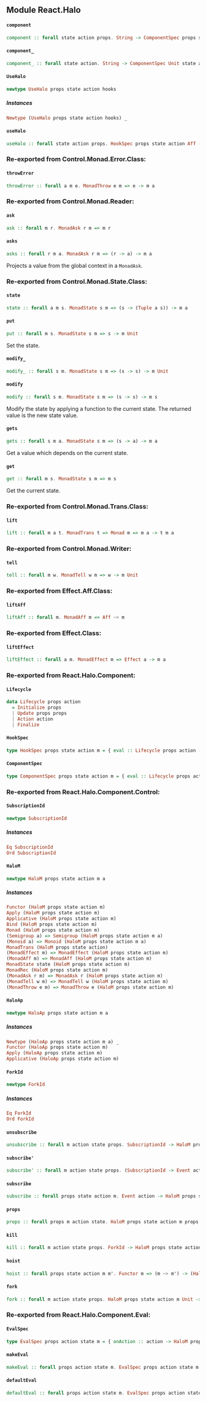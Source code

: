 ## Module React.Halo

#### `component`

``` purescript
component :: forall state action props. String -> ComponentSpec props state action Aff -> Effect (props -> JSX)
```

#### `component_`

``` purescript
component_ :: forall state action. String -> ComponentSpec Unit state action Aff -> Effect JSX
```

#### `UseHalo`

``` purescript
newtype UseHalo props state action hooks
```

##### Instances
``` purescript
Newtype (UseHalo props state action hooks) _
```

#### `useHalo`

``` purescript
useHalo :: forall state action props. HookSpec props state action Aff -> Hook (UseHalo props state action) (state /\ (action -> Effect Unit))
```


### Re-exported from Control.Monad.Error.Class:

#### `throwError`

``` purescript
throwError :: forall a m e. MonadThrow e m => e -> m a
```

### Re-exported from Control.Monad.Reader:

#### `ask`

``` purescript
ask :: forall m r. MonadAsk r m => m r
```

#### `asks`

``` purescript
asks :: forall r m a. MonadAsk r m => (r -> a) -> m a
```

Projects a value from the global context in a `MonadAsk`.

### Re-exported from Control.Monad.State.Class:

#### `state`

``` purescript
state :: forall a m s. MonadState s m => (s -> (Tuple a s)) -> m a
```

#### `put`

``` purescript
put :: forall m s. MonadState s m => s -> m Unit
```

Set the state.

#### `modify_`

``` purescript
modify_ :: forall s m. MonadState s m => (s -> s) -> m Unit
```

#### `modify`

``` purescript
modify :: forall s m. MonadState s m => (s -> s) -> m s
```

Modify the state by applying a function to the current state. The returned
value is the new state value.

#### `gets`

``` purescript
gets :: forall s m a. MonadState s m => (s -> a) -> m a
```

Get a value which depends on the current state.

#### `get`

``` purescript
get :: forall m s. MonadState s m => m s
```

Get the current state.

### Re-exported from Control.Monad.Trans.Class:

#### `lift`

``` purescript
lift :: forall m a t. MonadTrans t => Monad m => m a -> t m a
```

### Re-exported from Control.Monad.Writer:

#### `tell`

``` purescript
tell :: forall m w. MonadTell w m => w -> m Unit
```

### Re-exported from Effect.Aff.Class:

#### `liftAff`

``` purescript
liftAff :: forall m. MonadAff m => Aff ~> m
```

### Re-exported from Effect.Class:

#### `liftEffect`

``` purescript
liftEffect :: forall a m. MonadEffect m => Effect a -> m a
```

### Re-exported from React.Halo.Component:

#### `Lifecycle`

``` purescript
data Lifecycle props action
  = Initialize props
  | Update props props
  | Action action
  | Finalize
```

#### `HookSpec`

``` purescript
type HookSpec props state action m = { eval :: Lifecycle props action -> HaloM props state action m Unit, initialState :: state, props :: props }
```

#### `ComponentSpec`

``` purescript
type ComponentSpec props state action m = { eval :: Lifecycle props action -> HaloM props state action m Unit, initialState :: state, render :: { props :: props, send :: action -> Effect Unit, state :: state } -> JSX }
```

### Re-exported from React.Halo.Component.Control:

#### `SubscriptionId`

``` purescript
newtype SubscriptionId
```

##### Instances
``` purescript
Eq SubscriptionId
Ord SubscriptionId
```

#### `HaloM`

``` purescript
newtype HaloM props state action m a
```

##### Instances
``` purescript
Functor (HaloM props state action m)
Apply (HaloM props state action m)
Applicative (HaloM props state action m)
Bind (HaloM props state action m)
Monad (HaloM props state action m)
(Semigroup a) => Semigroup (HaloM props state action m a)
(Monoid a) => Monoid (HaloM props state action m a)
MonadTrans (HaloM props state action)
(MonadEffect m) => MonadEffect (HaloM props state action m)
(MonadAff m) => MonadAff (HaloM props state action m)
MonadState state (HaloM props state action m)
MonadRec (HaloM props state action m)
(MonadAsk r m) => MonadAsk r (HaloM props state action m)
(MonadTell w m) => MonadTell w (HaloM props state action m)
(MonadThrow e m) => MonadThrow e (HaloM props state action m)
```

#### `HaloAp`

``` purescript
newtype HaloAp props state action m a
```

##### Instances
``` purescript
Newtype (HaloAp props state action m a) _
Functor (HaloAp props state action m)
Apply (HaloAp props state action m)
Applicative (HaloAp props state action m)
```

#### `ForkId`

``` purescript
newtype ForkId
```

##### Instances
``` purescript
Eq ForkId
Ord ForkId
```

#### `unsubscribe`

``` purescript
unsubscribe :: forall m action state props. SubscriptionId -> HaloM props state action m Unit
```

#### `subscribe'`

``` purescript
subscribe' :: forall m action state props. (SubscriptionId -> Event action) -> HaloM props state action m SubscriptionId
```

#### `subscribe`

``` purescript
subscribe :: forall props state action m. Event action -> HaloM props state action m SubscriptionId
```

#### `props`

``` purescript
props :: forall props m action state. HaloM props state action m props
```

#### `kill`

``` purescript
kill :: forall m action state props. ForkId -> HaloM props state action m Unit
```

#### `hoist`

``` purescript
hoist :: forall props state action m m'. Functor m => (m ~> m') -> (HaloM props state action m) ~> (HaloM props state action m')
```

#### `fork`

``` purescript
fork :: forall m action state props. HaloM props state action m Unit -> HaloM props state action m ForkId
```

### Re-exported from React.Halo.Component.Eval:

#### `EvalSpec`

``` purescript
type EvalSpec props action state m = { onAction :: action -> HaloM props state action m Unit, onFinalize :: Maybe action, onInitialize :: props -> Maybe action, onUpdate :: props -> props -> Maybe action }
```

#### `makeEval`

``` purescript
makeEval :: forall props action state m. EvalSpec props action state m -> Lifecycle props action -> HaloM props state action m Unit
```

#### `defaultEval`

``` purescript
defaultEval :: forall props action state m. EvalSpec props action state m
```

